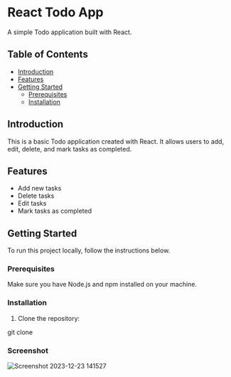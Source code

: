 # React Todo App

A simple Todo application built with React.

## Table of Contents

- [Introduction](#introduction)
- [Features](#features)
- [Getting Started](#getting-started)
  - [Prerequisites](#prerequisites)
  - [Installation](#installation)


## Introduction

This is a basic Todo application created with React. It allows users to add, edit, delete, and mark tasks as completed.

## Features

- Add new tasks
- Delete tasks
- Edit tasks
- Mark tasks as completed

## Getting Started

To run this project locally, follow the instructions below.

### Prerequisites

Make sure you have Node.js and npm installed on your machine.

### Installation

1. Clone the repository:


git clone <repository-url>

 ### Screenshot
![Screenshot 2023-12-23 141527](https://github.com/dipin736/Todo-List/assets/114206930/41cc19e5-6a10-4251-aaba-62e0c1d26e84)
